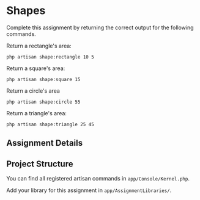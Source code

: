 # Shapes

Complete this assignment by returning the correct output for the following commands.

Return a rectangle's area:
```
php artisan shape:rectangle 10 5
```

Return a square's area:
```
php artisan shape:square 15
```

Return a circle's area
```
php artisan shape:circle 55
```

Return a triangle's area:
```
php artisan shape:triangle 25 45
```

## Assignment Details

## Project Structure

You can find all registered artisan commands in `app/Console/Kernel.php`.

Add your library for this assignment in `app/AssignmentLibraries/`.

